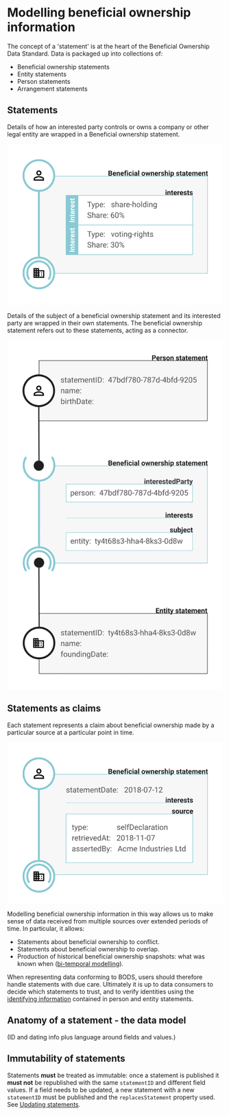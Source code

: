 Modelling beneficial ownership information
==========================================

The concept of a 'statement' is at the heart of the Beneficial Ownership Data Standard. Data is packaged up into collections of:

* Beneficial ownership statements
* Entity statements
* Person statements
* Arrangement statements

## Statements

Details of how an interested party controls or owns a company or other legal entity are wrapped in a Beneficial ownership statement.

![A Beneficial ownership statement block containing two 'interests': one a 60% share-holding interest, the other a 30% voting-rights interest](_assets/data-schema-model-1.svg)

Details of the subject of a beneficial ownership statement and its interested party are wrapped in their own statements. The beneficial ownership statement refers out to these statements, acting as a connector.

![A Beneficial ownership statement block containing two 'interests': one a 60% share-holding interest, the other a 30% voting-rights interest](_assets/data-schema-model-2.svg)

## Statements as claims

Each statement represents a claim about beneficial ownership made by a particular source at a particular point in time.

![A Beneficial ownership statement block containing a source block with type-selfDeclaration, retrievedAt date of 2018-11-07 and assertedBy value of Acme Industries Ltd. Statement also has statementDate of 2018-07-12](_assets/data-schema-model-3.svg)

Modelling beneficial ownership information in this way allows us to make sense of data received from multiple sources over extended periods of time. In particular, it allows:

* Statements about beneficial ownership to conflict.
* Statements about beneficial ownership to overlap.
* Production of historical beneficial ownership snapshots: what was known when ([bi-temporal modelling](https://en.wikipedia.org/wiki/Bitemporal_Modeling)).

When representing data conforming to BODS, users should therefore handle statements with due care. Ultimately it is up to data consumers to decide which statements to trust, and to verify identities using the [identifying information](identifiers.md) contained in person and entity statements.


## Anatomy of a statement - the data model

(ID and dating info plus language around fields and values.)


## Immutability of statements

Statements **must** be treated as immutable: once a statement is published it **must not** be republished with the same ```statementID``` and different field values. If a field needs to be updated, a new statement with a new ```statementID``` must be published and the ```replacesStatement``` property used. See [Updating statements](updating-statements.md).


